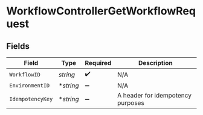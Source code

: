 # WorkflowControllerGetWorkflowRequest


## Fields

| Field                             | Type                              | Required                          | Description                       |
| --------------------------------- | --------------------------------- | --------------------------------- | --------------------------------- |
| `WorkflowID`                      | *string*                          | :heavy_check_mark:                | N/A                               |
| `EnvironmentID`                   | **string*                         | :heavy_minus_sign:                | N/A                               |
| `IdempotencyKey`                  | **string*                         | :heavy_minus_sign:                | A header for idempotency purposes |